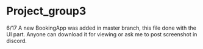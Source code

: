 # Project_group3
6/17 A new BookingApp was added in master branch, this file done with the UI part. Anyone can download it for viewing or ask me to post screenshot in discord.
